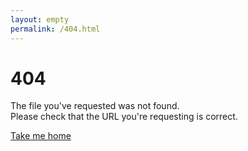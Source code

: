 ```yaml
---
layout: empty
permalink: /404.html
---
```


# 404

The file you've requested was not found.<br>
Please check that the URL you're requesting is correct.

[Take me home](/)
